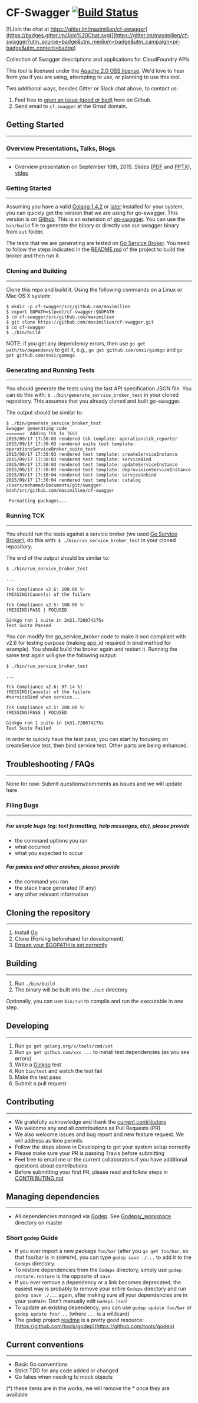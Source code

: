 CF-Swagger [![Build Status](https://travis-ci.org/maximilien/cf-swagger.svg?branch=master)](https://travis-ci.org/maximilien/cf-swagger#)
==============================

[![Join the chat at https://gitter.im/maximilien/cf-swagger](https://badges.gitter.im/Join%20Chat.svg)](https://gitter.im/maximilien/cf-swagger?utm_source=badge&utm_medium=badge&utm_campaign=pr-badge&utm_content=badge)

Collection of Swagger descriptions and applications for CloudFoundry APIs

This tool is licensed under the [Apache 2.0 OSS license](https://github.com/maximilien/i18n4go/blob/master/LICENSE). We'd love to hear from you if you are using, attempting to use, or planning to use this tool. 

Two additional ways, besides Gitter or Slack chat above, to contact us:

1. Feel free to [open an issue (good or bad)](https://github.com/maximilien/i18n4go/issues) here on Github.
2. Send email to `cf.swagger` at the Gmail domain.

## Getting Started
------------------

### Overview Presentations, Talks, Blogs
----------------------------------------

* Overview presentation on September 16th, 2015. Slides ([PDF](https://github.com/maximilien/presentations/blob/master/2015/cf-swagger/releases/cf-swagger-v0.7.0.pdf) and [PPTX](https://github.com/maximilien/presentations/blob/master/2015/cf-swagger/releases/cf-swagger-v0.7.0.pptx)), [video](https://www.youtube.com/watch?v=N4DshPSn660)

### Getting Started
-------------------

Assuming you have a valid [Golang 1.4.2](https://golang.org/dl/) or [later](https://golang.org/dl/) installed for your system, you can quickly get the version that we are using for go-swagger. This version is on [Github](https://github.com/midoblgsm/go-swagger). This is an extension of [go-swagger](https://github.com/go-swagger/go-swagger). You can use the `bin/build` file to generate the binary or directly use our swagger binary from `out` folder.

The tests that we are generating are tested on [Go Service Broker](https://github.com/cloudfoundry-samples/go_service_broker). You need to follow the steps indicated in the [README.md](https://github.com/cloudfoundry-samples/go_service_broker/blob/master/README.md) of the project to build the broker and then run it.


### Cloning and Building
------------------------

Clone this repo and build it. Using the following commands on a Linux or Mac OS X system:

```
$ mkdir -p cf-swagger/src/github.com/maximilien
$ export GOPATH=$(pwd)/cf-swagger:$GOPATH
$ cd cf-swagger/src/github.com/maximilien
$ git clone https://github.com/maximilien/cf-swagger.git
$ cd cf-swagger
$ ./bin/build
```

NOTE: if you get any dependency errors, then use `go get path/to/dependency` to get it, e.g., `go get github.com/onsi/ginkgo` and `go get github.com/onsi/gomega`

### Generating and Running Tests
-----------------

You should generate the tests using the last API specification JSON file.
You can do this with: `$ ./bin/generate_service_broker_test` in your cloned repository.
This assumes that you already cloned and built go-swagger.

The output should be similar to:

```
$ ./bin/generate_service_broker_test
Swagger generating code
======>  Adding TCK To TEST
2015/09/17 17:30:03 rendered tck template: operationstck_reporter
2015/09/17 17:30:03 rendered suite test template: operationsServiceBroker_suite_test
2015/09/17 17:30:03 rendered test template: createServiceInstance
2015/09/17 17:30:03 rendered test template: serviceBind
2015/09/17 17:30:03 rendered test template: updateServiceInstance
2015/09/17 17:30:03 rendered test template: deprovisionServiceInstance
2015/09/17 17:30:04 rendered test template: serviceUnbind
2015/09/17 17:30:04 rendered test template: catalog
/Users/mohamed/Documents/git/swagger-bosh/src/github.com/maximilien/cf-swagger

 Formatting packages...
```

### Running TCK
---------------

You should run the tests against a service broker (we used [Go Service Broker](https://github.com/cloudfoundry-samples/go_service_broker)), do this with: `$ ./bin/run_service_broker_test` in your cloned repository.

The end of the output should be similar to:

```
$ ./bin/run_service_broker_test

...

Tck Compliance v2.6: 100.00 %!
(MISSING)Cause(s) of the failure

Tck Compliance v2.5: 100.00 %!
(MISSING)PASS | FOCUSED

Ginkgo ran 1 suite in 2m31.720074275s
Test Suite Passed
```

You can modify the go_service_broker code to make it non compliant with v2.6 for testing purpose (making app_id required in bind method for example). You should build the broker again and restart it. Running the same test again will give the following output:

```
$ ./bin/run_service_broker_test

...

Tck Compliance v2.6: 97.14 %!
(MISSING)Cause(s) of the failure
#serviceBind when service...

Tck Compliance v2.5: 100.00 %!
(MISSING)PASS | FOCUSED

Ginkgo ran 1 suite in 1m31.720074275s
Test Suite Failed
```
In order to quickly have the test pass, you can start by focusing on createService test, then bind service test. Other parts are being enhanced.
## Troubleshooting / FAQs
-------------------------
None for now. Submit questions/comments as issues and we will update here

### Filing Bugs
---------------

##### For simple bugs (eg: text formatting, help messages, etc), please provide

- the command options you ran
- what occurred
- what you expected to occur

##### For panics and other crashes, please provide

- the command you ran
- the stack trace generated (if any)
- any other relevant information

## Cloning the repository
-------------------------

1. Install [Go](https://golang.org)
1. Clone (Forking beforehand for development).
1. [Ensure your $GOPATH is set correctly](http://golang.org/cmd/go/#hdr-GOPATH_environment_variable)

## Building
-------------

1. Run `./bin/build`
1. The binary will be built into the `./out` directory

Optionally, you can use `bin/run` to compile and run the executable in one step.

## Developing
-------------

1. Run `go get golang.org/x/tools/cmd/vet`
2. Run `go get github.com/xxx ...` to install test dependencies (as you see errors)
1. Write a [Ginkgo](https://github.com/onsi/ginkgo) test
1. Run `bin/test` and watch the test fail
1. Make the test pass
1. Submit a pull request

## Contributing
---------------

* We gratefully acknowledge and thank the [current contributors](https://github.com/maximilien/cf-swagger/graphs/contributors)
* We welcome any and all contributions as Pull Requests (PR)
* We also welcome issues and bug report and new feature request. We will address as time permits
* Follow the steps above in Developing to get your system setup correctly
* Please make sure your PR is passing Travis before submitting
* Feel free to email me or the current collaborators if you have additional questions about contributions
* Before submitting your first PR, please read and follow steps in [CONTRIBUTING.md](CONTRIBUTING.md)

## Managing dependencies
-------------------------

* All dependencies managed via [Godep](https://github.com/tools/godep). See [Godeps/_workspace](https://github.com/maximilien/cf-swagger/tree/master/Godeps/_workspace) directory on master

### Short `godep` Guide
* If you ever import a new package `foo/bar` (after you `go get foo/bar`, so that foo/bar is in `$GOPATH`), you can type `godep save ./...` to add it to the `Godeps` directory.
* To restore dependencies from the `Godeps` directory, simply use `godep restore`. `restore` is the opposite of `save`.
* If you ever remove a dependency or a link becomes deprecated, the easiest way is probably to remove your entire `Godeps` directory and run `godep save ./...` again, after making sure all your dependencies are in your `$GOPATH`. Don't manually edit `Godeps.json`!
* To update an existing dependency, you can use `godep update foo/bar` or `godep update foo/...` (where `...` is a wildcard)
* The godep project [readme](https://github.com/tools/godep/README.md) is a pretty good resource: [https://github.com/tools/godep](https://github.com/tools/godep)

## Current conventions
-----------------------

* Basic Go conventions
* Strict TDD for any code added or changed
* Go fakes when needing to mock objects

(*) these items are in the works, we will remove the * once they are available
